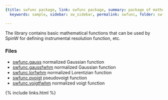 ```yaml
---
{title: swfunc package, link: swfunc package, summary: package of mathematical functions,
  keywords: sample, sidebar: sw_sidebar, permalink: swfunc, folder: swfunc, mathjax: 'true'}

---
```

 
The library contains basic mathematical functions that can be used by
SpinW for defining instrumental resolution function, etc.
 
### Files
* [swfunc.gauss](swfunc_gauss) normalized Gaussian function
* [swfunc.gaussfwhm](swfunc_gaussfwhm) normalized Gaussian function
* [swfunc.lorfwhm](swfunc_lorfwhm) normalized Lorentzian function
* [swfunc.pvoigt](swfunc_pvoigt) pseudovoigt function
* [swfunc.voigtfwhm](swfunc_voigtfwhm) normalized voigt function

{% include links.html %}
